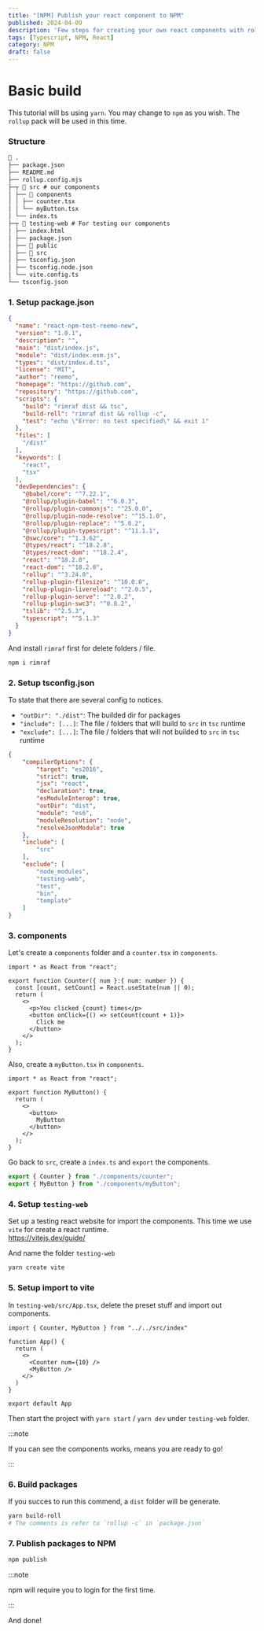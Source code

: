 ```yaml
---
title: "[NPM] Publish your react component to NPM" 
published: 2024-04-09
description: 'Few steps for creating your own react components with rollup.js, and publish to npm'
tags: [Typescript, NPM, React]
category: NPM
draft: false
---
```


# Basic build

This tutorial will bs using `yarn`. You may change to `npm` as you wish.
The `rollup` pack will be used in this time.

### Structure
```md 
📂 .
├── package.json     
├── README.md        
├── rollup.config.mjs
├─┬ 📂 src # our components  
│ ├── 📂 components 
│ │ ├── counter.tsx  
│ │ └── myButton.tsx
│ └── index.ts       
├─┬ 📂 testing-web # For testing our components  
│ ├── index.html     
│ ├── package.json   
│ ├── 📂 public      
│ ├── 📂 src
│ ├── tsconfig.json
│ ├── tsconfig.node.json
│ └── vite.config.ts
└── tsconfig.json
```

### 1. Setup package.json
```json title="package.json"
{
  "name": "react-npm-test-reemo-new",
  "version": "1.0.1",
  "description": "",
  "main": "dist/index.js",
  "module": "dist/index.esm.js",
  "types": "dist/index.d.ts",
  "license": "MIT",
  "author": "reemo",
  "homepage": "https://github.com",
  "repository": "https://github.com",
  "scripts": {
    "build": "rimraf dist && tsc",
    "build-roll": "rimraf dist && rollup -c",
    "test": "echo \"Error: no test specified\" && exit 1"
  },
  "files": [
    "/dist"
  ],
  "keywords": [
    "react",
    "tsx"
  ],
  "devDependencies": {
    "@babel/core": "^7.22.1",
    "@rollup/plugin-babel": "^6.0.3",
    "@rollup/plugin-commonjs": "^25.0.0",
    "@rollup/plugin-node-resolve": "^15.1.0",
    "@rollup/plugin-replace": "^5.0.2",
    "@rollup/plugin-typescript": "^11.1.1",
    "@swc/core": "^1.3.62",
    "@types/react": "^18.2.8",
    "@types/react-dom": "^18.2.4",
    "react": "^18.2.0",
    "react-dom": "^18.2.0",
    "rollup": "^3.24.0",
    "rollup-plugin-filesize": "^10.0.0",
    "rollup-plugin-livereload": "^2.0.5",
    "rollup-plugin-serve": "^2.0.2",
    "rollup-plugin-swc3": "^0.8.2",
    "tslib": "^2.5.3",
    "typescript": "^5.1.3"
  }
}
```

And install `rimraf` first for delete folders / file.
```bash
npm i rimraf
```

### 2. Setup tsconfig.json

To state that there are several config to notices.

- `"outDir": "./dist"`: The builded dir for packages
- `"include": [...]`: The file / folders that will build to `src` in `tsc` runtime
- `"exclude": [...]`: The file / folders that will not builded to `src` in `tsc` runtime

```json title="tsconfig.json"
{
    "compilerOptions": {
        "target": "es2016",
        "strict": true,
        "jsx": "react",
        "declaration": true,
        "esModuleInterop": true,
        "outDir": "dist",
        "module": "es6",
        "moduleResolution": "node",
        "resolveJsonModule": true
    },
    "include": [
        "src"
    ],
    "exclude": [
        "node_modules",
        "testing-web",
        "test",
        "bin",
        "template"
    ]
}
```

### 3. components

Let's create a `components` folder and a `counter.tsx` in `components`.

```tsx title="src/components/counter.tsx"
import * as React from "react";

export function Counter({ num }:{ num: number }) {
  const [count, setCount] = React.useState(num || 0);
  return (
    <>
      <p>You clicked {count} times</p>
      <button onClick={() => setCount(count + 1)}>
        Click me
      </button>
    </>
  );
}
```

Also, create a `myButton.tsx` in `components`.

```tsx title="src/components/myButton.tsx"
import * as React from "react";

export function MyButton() {
  return (
    <>
      <button>
        MyButton
      </button>
    </>
  );
}
```

Go back to `src`, create a `index.ts` and `export` the components.

```ts title="src/utils/index.ts"
export { Counter } from "./components/counter";
export { MyButton } from "./components/myButton";
```

### 4. Setup `testing-web`
Set up a testing react website for import the components. This time we use `vite` for create a react runtime.  
https://vitejs.dev/guide/   

And name the folder `testing-web`

```bash
yarn create vite
```

### 5. Setup import to vite
In `testing-web/src/App.tsx`, delete the preset stuff and import out components.
```tsx title="testing-web/src/App.tsx"
import { Counter, MyButton } from "../../src/index"

function App() {
  return (
    <>
      <Counter num={10} />
      <MyButton />
    </>
  )
}

export default App
```

Then start the project with `yarn start` / `yarn dev` under `testing-web` folder.

:::note

If you can see the components works, means you are ready to go!

:::


### 6. Build packages
If you succes to run this commend, a `dist` folder will be generate.
```bash
yarn build-roll
# The comments is refer to `rollup -c` in `package.json`
```

### 7. Publish packages to NPM
```bash
npm publish
```

:::note

npm will require you to login for the first time.

:::

And done!
